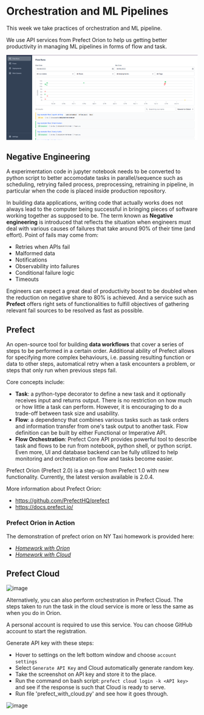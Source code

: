 # **Orchestration and ML Pipelines**

This week we take practices of orchestration and ML pipeline. 

We use API services from Prefect Orion to help us getting better productivity in managing ML pipelines in forms of flow and task.

![Image](https://github.com/rizdiaprilian/MLOps_Zoomcamp/blob/master/Week3_Orchestration/Prefect_Orion_screenshot.png)

## **Negative Engineering**

A experimentation code in jupyter notebook needs to be converted to python script to better accomodate tasks in parallel/sequence such as scheduling, retrying failed process, preprocessing, retraining in pipeline, in particular when the code is placed inside production repository. 

In building data applications, writing code that actually works does not always lead to the computer being successful in bringing pieces of software working together as supposed to be. The term known as **Negative engineering** is introduced that reflects the situation when engineers must deal with various causes of failures that take around 90% of their time (and effort). Point of fails may come from:

- Retries when APIs fail
- Malformed data
- Notifications
- Observability into failures
- Conditional failure logic
- Timeouts

Engineers can expect a great deal of productivity boost to be doubled when the reduction on negative share to 80% is achieved. And a service such as **Prefect** offers right sets of functionalities to fulfill objectives of gathering relevant fail sources to be resolved as fast as possible.

## **Prefect**

An open-source tool for building **data workflows** that cover a series of steps to be performed in a certain order. Additional ability of Prefect allows for specifying more complex behaviours, i.e. passing resulting function or data to other steps, automatical retry when a task encounters a problem, or steps that only run when previous steps fail.

Core concepts include:
- **Task**: a python-type decorator to define a new task and it optionally receives input and returns output. There is no restriction on how much or how little a task can perform. However, it is encouraging to do a trade-off between task size and usability.
- **Flow**: a dependency that combines various tasks such as task orders and information transfer from one's task output to another task. Flow definition can be built by either Functional or Imperative API.
- **Flow Orchestration**: Prefect Core API provides powerful tool to describe task and flows to be run from notebook, python shell, or python script. Even more, UI and database backend can be fully utilized to help monitoring and orchestration on flow and tasks become easier. 

Prefect Orion (Prefect 2.0) is a step-up from Prefect 1.0 with new functionality. Currently, the latest version available is 2.0.4.

More information about Prefect Orion: 
- https://github.com/PrefectHQ/prefect
- https://docs.prefect.io/

### **Prefect Orion in Action**

The demonstration of prefect orion on NY Taxi homework is provided here: 
- [*Homework with Orion*](https://github.com/rizdiaprilian/MLOps_Zoomcamp/blob/master/Week3_Orchestration/Prefect/homework_with_prefect_rev1.py)
- [*Homework with Cloud*](https://github.com/rizdiaprilian/MLOps_Zoomcamp/blob/master/Week3_Orchestration/Prefect/homework_with_prefect_cloud_rev1.py)


## **Prefect Cloud**

![image](https://user-images.githubusercontent.com/42743243/184643027-489617cd-7ebc-4bf3-808b-cf0f90cc250b.png)

Alternatively, you can also perform orchestration in Prefect Cloud. The steps taken to run the task in the cloud service is more or less the same as when you do in Orion.

A personal account is required to use this service. You can choose GitHub account to start the registration.

Generate API key with these steps:
- Hover to settings on the left bottom window and choose `account settings`
- Select `Generate API Key` and Cloud automatically generate random key.
- Take the screenshot on API key and store it to the place.
- Run the command on bash script: `prefect cloud login -k <API key>` and see if the response is such that Cloud is ready to serve.
- Run file 'prefect_with_cloud.py' and see how it goes through.

![image](https://user-images.githubusercontent.com/42743243/184643424-a9536293-4bbe-432d-b5e0-842e8d1122db.png)

